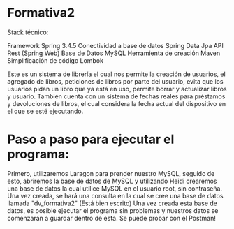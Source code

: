 # Formativa2

Stack técnico:

Framework  Spring 3.4.5
Conectividad a base de datos   Spring Data Jpa
API  Rest (Spring Web)
Base de Datos   MySQL
Herramienta de creación   Maven
Simplificación de código   Lombok


Este es un sistema de librería el cual nos permite la creación de usuarios, el agregado de libros, peticiones de libros por parte del usuario, evita que los usuarios pidan un libro que ya está en uso, permite borrar y actualizar libros y usuario. También cuenta con un sistema de fechas reales para préstamos y devoluciones de libros, el cual considera la fecha actual del dispositivo en el que se esté ejecutando.


# Paso a paso para ejecutar el programa:

Primero, utilizaremos Laragon para prender nuestro MySQL, seguido de esto, abriremos la base de datos de MySQL y utilizando Heidi crearemos una base de datos la cual utilice MySQL en el usuario root, sin contraseña. 
Una vez creada, se hará una consulta en la cual se cree una base de datos llamada "dv_formativa2" (Está bien escrito)
Una vez creada esta base de datos, es posible ejecutar el programa sin problemas y nuestros datos se comenzarán a guardar dentro de esta. Se puede probar con el Postman!
